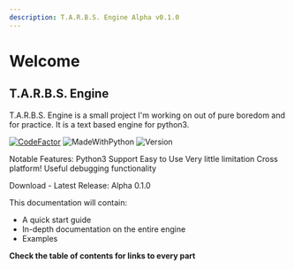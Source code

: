 ```yaml
---
description: T.A.R.B.S. Engine Alpha v0.1.0
---
```


# Welcome

## T.A.R.B.S. Engine

T.A.R.B.S. Engine is a small project I'm working on out of pure boredom and for practice. It is a text based engine for python3.

[![CodeFactor](https://www.codefactor.io/repository/github/tman540/t.a.r.b.s.-engine/badge)](https://www.codefactor.io/repository/github/tman540/t.a.r.b.s.-engine) ![MadeWithPython](https://img.shields.io/badge/Made%20with-Python-blue.svg) ![Version](https://img.shields.io/badge/Version-Alpha%200.1.0-a620df.svg)

Notable Features: Python3 Support Easy to Use Very little limitation Cross platform! Useful debugging functionality

Download - Latest Release: Alpha 0.1.0

This documentation will contain:

* A quick start guide 
* In-depth documentation on the entire engine 
* Examples

**Check the table of contents for links to every part**

